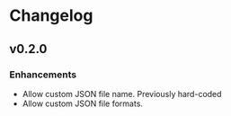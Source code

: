 # Changelog

## v0.2.0

### Enhancements

  * Allow custom JSON file name. Previously hard-coded
  * Allow custom JSON file formats.
